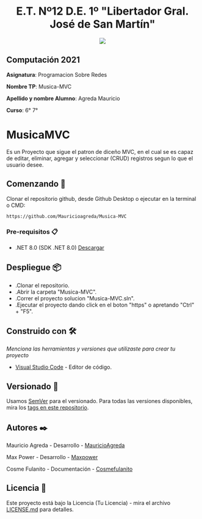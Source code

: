<!-- Completa abajo cambiando ET12DE1Computacion a tu user|organización y template a tu repo, te recomiendo usar el Find & Replace de tu editor -->
<!-- Borra este comentario y linea después haber cambiado arriba las ocurrencias de tu usuario/repo -->

<h1 align="center">E.T. Nº12 D.E. 1º "Libertador Gral. José de San Martín"</h1>
<p align="center">
  <img src="https://et12.edu.ar/imgs/et12.png">
</p>

## Computación 2021

**Asignatura**: Programacion Sobre Redes

**Nombre TP**: Musica-MVC

**Apellido y nombre Alumno**: Agreda Mauricio

**Curso**: 6° 7°

# MusicaMVC

Es un Proyecto que sigue el patron de diceño MVC, en el cual se es capaz de editar, eliminar, agregar y seleccionar (CRUD) registros  segun lo que el usuario desee.

## Comenzando 🚀

Clonar el repositorio github, desde Github Desktop o ejecutar en la terminal o CMD:
```
https://github.com/Mauricioagreda/Musica-MVC
```

### Pre-requisitos 📋

- .NET 8.0 (SDK .NET 8.0) [Descargar](https://dotnet.microsoft.com/download/dotnet/8.0)

## Despliegue 📦

- .Clonar el repositorio.
- .Abrir la carpeta "Musica-MVC".
- .Correr el proyecto solucion "Musica-MVC.sln".
- .Ejecutar el proyecto dando click en el boton "https" o apretando "Ctrl" + "F5".

## Construido con 🛠️

_Menciona las herramientas y versiones que utilizaste para crear tu proyecto_

* [Visual Studio Code](https://code.visualstudio.com/#alt-downloads) - Editor de código.

## Versionado 📌

Usamos [SemVer](http://semver.org/) para el versionado. Para todas las versiones disponibles, mira los [tags en este repositorio](https://github.com/tuUser/tuRepo/tags).

## Autores ✒️

Mauricio Agreda - Desarrollo - [MauricioAgreda](https://github.com/Mauricioagreda)

Max Power - Desarrollo - [Maxpower](https://github.com/maxpower)

Cosme Fulanito - Documentación - [Cosmefulanito](#Cosmefulanito)

## Licencia 📄

Este proyecto está bajo la Licencia (Tu Licencia) - mira el archivo [LICENSE.md](LICENSE.md) para detalles.
